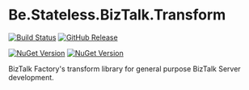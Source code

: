 ﻿# Be.Stateless.BizTalk.Transform

[![Build Status](https://dev.azure.com/icraftsoftware/be.stateless/_apis/build/status/Be.Stateless.BizTalk.Transform%20Manual%20Release?branchName=master)](https://dev.azure.com/icraftsoftware/be.stateless/_build/latest?definitionId=48&branchName=master)
[![GitHub Release](https://img.shields.io/github/v/release/icraftsoftware/Be.Stateless.BizTalk.Transform)](https://github.com/icraftsoftware/Be.Stateless.BizTalk.Transform/releases/latest)

[![NuGet Version](https://img.shields.io/nuget/v/Be.Stateless.BizTalk.Transform.Unit.svg?label=Be.Stateless.BizTalk.Transform.Unit%20nuget&style=flat)](https://www.nuget.org/packages/Be.Stateless.BizTalk.Transform.Unit/)
[![NuGet Version](https://img.shields.io/nuget/v/Be.Stateless.BizTalk.Transform.ExtensionObjects.svg?label=Be.Stateless.BizTalk.Transform.ExtensionObjects%20nuget&style=flat)](https://www.nuget.org/packages/Be.Stateless.BizTalk.Transform.ExtensionObjects/)

BizTalk Factory's transform library for general purpose BizTalk Server development.
